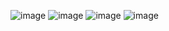 
![image](https://github.com/sevggii/WinFormExample/assets/49620686/6df03e12-09b4-400c-9f09-35e74caa937e)
![image](https://github.com/sevggii/WinFormExample/assets/49620686/70d19d08-aa40-4e31-af16-d06e39a7d0bf)
![image](https://github.com/sevggii/WinFormExample/assets/49620686/f23e1c37-5be1-4813-9654-b0aff8dbbe2d)
![image](https://github.com/sevggii/WinFormExample/assets/49620686/61a745f3-2e01-485d-a2da-dcd7b67d221e)




